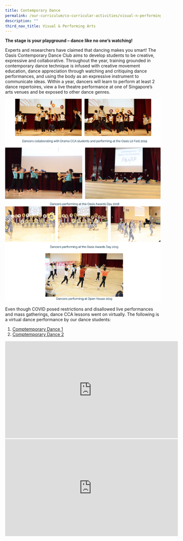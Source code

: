 ```yaml
---
title: Contemporary Dance
permalink: /our-curriculum/co-curricular-activities/visual-n-performing-arts/contemporary-dance/
description: ""
third_nav_title: Visual & Performing Arts
---
```

**The stage is your playground – dance like no one’s watching!**

Experts and researchers have claimed that dancing makes you smart! The Oasis Contemporary Dance Club aims to develop students to be creative, expressive and collaborative. Throughout the year, training grounded in contemporary dance technique is infused with creative movement education, dance appreciation through watching and critiquing dance performances, and using the body as an expressive instrument to communicate ideas. Within a year, dancers will learn to perform at least 2 dance repertoires, view a live theatre performance at one of Singapore’s arts venues and be exposed to other dance genres.

![](/images/dance.png)
![](/images/dance2.png)

Even though COVID posed restrictions and disallowed live performances and mass gatherings, dance CCA lessons went on virtually. The following is a virtual dance performance by our dance students:

1. [Comptemporary Dance 1](https://www.youtube.com/embed/UVauR49LLTg)
2. [Comptemporary Dance 2](https://www.youtube.com/embed/afu31cRSxps)

<iframe width="560" height="315" src="https://www.youtube.com/embed/UVauR49LLTg" title="YouTube video player" frameborder="0" allow="accelerometer; autoplay; clipboard-write; encrypted-media; gyroscope; picture-in-picture" allowfullscreen></iframe>

<iframe width="560" height="315" src="https://www.youtube.com/embed/afu31cRSxps" title="YouTube video player" frameborder="0" allow="accelerometer; autoplay; clipboard-write; encrypted-media; gyroscope; picture-in-picture" allowfullscreen></iframe>